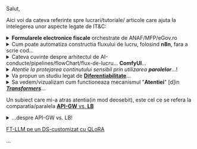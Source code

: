 Salut,

Aici voi da cateva referinte spre lucrari/tutoriale/ articole care ajuta la intelegerea unor aspecte legate de IT&C:

<details>
<summary><b>Formularele electronice fiscale</b> orchestrate de ANAF/MFP/eGov.ro</summary>

 <hr/>
<br/>

[eGuvernare](https://www.e-guvernare.ro/): [formulare fiscale](https://www.anaf.ro/anaf/internet/ANAF/asistenta_contribuabili/declararea_obligatiilor_fiscale/toate_formularele)

Formularele fiscale de tip [PDF-form](https://stackoverflow.com/questions/9139787/how-to-fill-pdf-form-in-php)([soft-A](https://www.sitepoint.com/filling-pdf-forms-pdftk-php/)) sunt [formulare inteligente](https://learn.microsoft.com/en-us/training/browse/?products=windows&subjects=artificial-intelligence), care poseda  validari precum si alte facilitati specifice editarii.

ex. Tutorial Youtube - Completare [Declaratie Unica](https://www.solo.ro/blog/despre-declaratia-unica)[(**DU**)](https://www.youtube.com/watch?v=taL9NjONa2A&ab_channel=VlogdeIT) [**D212**](https://static.anaf.ro/static/10/Anaf/Declaratii_R/declaratie_unica.html)si transmitere in [SPV](https://www.anaf.ro/anaf/internet/ANAF/servicii_online/inregistrare_utilizatori) al [ANAF](https://static.anaf.ro/static/10/Anaf/AsistentaContribuabili_r/Ghid_profesii_liberale_05022021.pdf)

ex. [D200](https://static.anaf.ro/static/10/Anaf/Declaratii_R/AplicatiiDec/Instructiuni_completare_D200.pdf)

Sunt [multe situatii](https://www.reddit.com/r/RoFiscalitate2/comments/1byx0iq/declaratie_unica_venituri_din_freelancing_2024_si/?rdt=46309&onetap_auto=true&one_tap=true) si cred ca ar trebui efectuat un studiu complex legal,financiar si contabil si ...

nu stiu cate persoane se pricep la toate astea....

Puteti gasi aici instructiuni privind depunerea [online](https://static.anaf.ro/static/10/Anaf/Declaratii_R/instructiuni/instructiuni2.6.htm) a declaratiilor

La momentul completarii declaratiilor, inerent(in mod inevitabil) pot aparea [erori](https://static.anaf.ro/static/10/Anaf/declunica/Erori_frecventev5.pdf).

[Corectarea declaratiilor](https://mfinante.gov.ro/documents/35673/254042/Ciofliceanu05.pdf) poate constitui un subiect incitant in relatia cu ANAF.

Trebuie sa vedem si partea plina a paharului si anume ca exista domenii(ex. [agricol](https://www.portalcodulfiscal.ro/completare-declaratie-venituri-din-activitati-agricole-61742.htm)) unde sunt cateva programe de finantare, dar pt asta trebuie sa aveti o activitate de raportare fidela/corecta catre ANAF.


Un [exemplu](https://docs.oasis-open.org/ubl/os-UBL-2.2/xml/UBL-Invoice-2.1-Example.xml) [trivial](https://github.com/Tradeshift/tradeshift-ubl-xsd/blob/master/src/test/resources/org/oasis-open/ubl/examples/UBL-Invoice-2.1-Example-Trivial.xml)(simplu) al unei facturi [UBL 2.1](https://facturis-online.ro/tag/xml-e-factura)

<hr/>
<br/>

</details>

<details>
 <summary>Cum poate automatiza constructia fluxului de lucru, folosind <b>n8n</b>, fara a scrie cod...</summary>
<hr/>
<br/>

Daca vreti sa automatizati([fara cod](https://docs.n8n.io/try-it-out/quickstart/)) fluxul (sa spunem...financiar) de lucru (ex. facturi,plati) atunci puteti opta pt [n8n sau zapier](https://www.hostinger.com/tutorials/what-is-n8n?utm_campaign=Generic-Tutorials-DSA|NT:Se|LO:Other-EU&utm_medium=ppc&gad_source=1&gbraid=0AAAAADMy-hbGbrh6IXeJJ2MZFS9V2fc5Z&gclid=Cj0KCQjw_JzABhC2ARIsAPe3ynom_zR-klNufn1sk5n3PNk8dByNkBcgW2wZFKF0KMzNxnsEnKZVJlkaAh9CEALw_wcB)

Managerul fluxului de lucru [**n8n**](https://luhhu.com/blog/is-n8n-a-rpa) ofera avantajul ca poate fi "selhosted"(autogazduit... si prin urmare/adica beneficiaza de un suport de gaduire gratuit!)...un astfel de exemplu este si acest [proiect-AI](https://github.com/n8n-io/self-hosted-ai-starter-kit).

As mai mentiona faptul ca [**n8n**](https://www.reddit.com/r/n8n/comments/1gchb5j/n8n_as_replacement_for_major_rpa_tools/) se ocupa de integrarea diverselor API-uri, in timp ce un [***RPA***](https://www.zaptest.com/ro/6-tipuri-de-rpa-robotic-process-automation-pe-care-trebuie-sa-le-cunoasteti)-ul se ocupa de crearea de "(ro)boti" care sa inlocuiasca [activitatile/actiunilor-procesuale repetitive ale oamenilor/umane](https://www.sostenia.ro/en/blog/sostenia-blog-1/what-does-rpa-mean-4)(extrage date, completarea automată a formularelor/introducerea de date, logarea în aplicații, mutarea fișierelor și dosarelor și poate efectua multe alte acțiuni...)

<hr/>
<br/>

</details>

<details>
 <summary>Cateva cuvinte despre arhitectul de AI-conducte/pipelines/flowChart/flux-de-lucru... <b>ComfyUI</b>...</summary>

<hr/>
<br/>

Pentru a folosi generatorul-AI [**text-to-2D-Image**](https://comfyui-wiki.com/en/install/install-comfyui/comfyui-desktop-installation-guide), intitulat [**ComfyUI-desktop**](https://www.youtube.com/watch?v=t5F9ehZ7MhQ&ab_channel=FahdMirza), este recomandat sa folosim [NSIS](https://www.electron.build/nsis.html)-[installer(x64)](https://stable-diffusion-art.com/how-to-install-comfyui/)-ul [acesta](https://www.comfy.org/download) pentru ***Windows***(ori ***macOS***; desi se poate instala si sub ***Linux***!); Daca instalati acest produs-desktop([***ComfyUI***](https://github.com/comfyanonymous/ComfyUI)) sub ***Windows*** trabuie sa stiti ca acesta va avea ca "HOME_DIRECTORY" folderul intitulat "[***C:\Users\\{your_user_logged_name}\AppData\Local\Programs\\@comfyorgcomfyui-electron\\***](https://github.com/Comfy-Org/desktop?tab=readme-ov-file)".

Trebuie spus ca ar mai exista si varianta de instalare [***ComfyUI***](https://www.stablediffusiontutorials.com/2024/01/install-comfy-ui-locally.html) intr-un mediu-protejat... folosind [**conda**](https://comfyui.org/en/windows-native-comfyui-install) sau [**venv**](https://www.mimicpc.com/learn/comfyui-beginners-guide).

[***ComfyUI***](https://docs.comfy.org/get_started/first_generation) vă permite să proiectați și să executați conducte(pipeline/workflow) de difuzie-stabila avansate folosind o interfață(grafica-utilizator: UI) bazată pe graf[ic]/noduri/diagramă(desenata...fara a fi nevoiti sa scrieti cod!!!), fiind disponibil pe Windows, Linux și macOS; La prima instalare va va solicita sa instalati versiunea adecvata de [***CheckPoint***](https://blenderneko.github.io/ComfyUI-docs/Core%20Nodes/Loaders/LoadCheckpoint/)([***CkPt***](https://www.youtube.com/watch?v=JPiNFtoBi_Q&ab_channel=ATELIERDESIGNA)).  [***CkPt***](https://www.youtube.com/watch?v=z5Y9L31ug4E&ab_channel=SanningArkitekter)-ul va reduce/elimina zgomotul-latent; Odata cu instalarea nodului [***CkPt***](https://pypi.org/project/comfy-cli/), se vor instala alte 2 modele: 
 - ***CLIP*** - Model utilizat pentru codificarea solicitărilor(prompt-ului) de text.
 - ***VAE***  - Model utilizat pentru codificarea și decodarea imaginilor către și din spațiul-latent.

Asadar, nodul-incarcator(***Checkpoint***) poate fi folosit pentru a *încărca* un *model-de-difuzie*; *Modelele-de-difuzie* sunt folosite pentru a elimina zgomotul-latent. 
<br/>Totodata, acest nod([***Checkpoint***](https://www.youtube.com/watch?v=ndMfwL13HR0&ab_channel=TheAITyrant)) va oferi, de asemenea, modelele ***VAE*** și ***CLIP***, adecvate(corespunzatoare/corelate cu acest[ui] nod-incarcator!).

[***ComfyUI(desktop)***](https://www.gpu-mart.com/blog/how-to-install-comfyui) este de fapt un server. Pentru a ne putea conecta la acest server-***ComfyUI*** sin programele noastre Python, va trtebui mai intai sa instalati un client-***ComfyUI***), folosind urmatoare comanda-shell(cmd.exe ...pt a lansa consola/terminalul si apoi pt introducerea ulterioara a urmatoarei comenzii-DOS):

    pip install comfy-cli

Ar fi util ca in prealabil sa va actualizati versiunea de **pip** , utlizand urmatoarea comanda:

    python.exe -m pip install --upgrade pip

*Remarca*: Este recomandat sa aveti instalata in prealabil, versiunea **3.12** de **Python**!

Apoi urmeaza comanda-shell de instalare:

    comfy install

La final(dupa instalare) vi se va oferi calea folder-ului in care s-au instalat fisierele aferente:
<br/>***C:\Users\\{your_user_logged_name}\Documents\comfy\ComfyUI\\***

Din  [scripturile-python](https://github.com/comfyanonymous/ComfyUI/tree/master/script_examples) date ca exemplu si care fac parte din acest produs/[server](https://www.youtube.com/watch?v=oVS1B1gflL8&ab_channel=PromptingPixels)-[***ComfyUI***](https://medium.com/@next.trail.tech/how-to-use-comfyui-api-with-python-a-complete-guide-f786da157d37), o sa vedeti ca serverul-[***ComfyUI***](https://comfyui.org/en/comfyui-windows-conda-venv) asculta(la adresa-URL: http://127.0.0.1:8188) pe portul ***8188***.

Pentru a accesa contextul grafic-utilizator eu am folosit insa adresa-URL **http://127.0.0.1:8000**, descoperita gratie acestui [articol](https://comfyui-wiki.com/en/faq/how-to-access-comfyui-on-lan); Aceasta adresa-URL poate fi regasita si daca cautati la **settings(rotita dintata)** si apoi click la sectiunea **About**(cautati/afisata in zona *Arguments*).

Daca insa doriti sa instalati versiunea portabila a [***ComfyUI***](https://www.unite.ai/ro/how-to-train-and-use-hunyuan-video-lora-models/) atunci [itinerarul](https://comfyui-wiki.com/en/install/install-comfyui/install-comfyui-on-windows) va fi cu totul altul;
<br/>Asadar pt a instala ***ComfyUI(portable)***(de sub ***Windows***) puteti arunca o privire asura acestui [articol](https://docs.comfy.org/installation/comfyui_portable_windows).

Daca doriti sa instalati managerul-[***ComfyUI***](https://play.kth.se/media/Tutorial+%E2%80%93+How+to+install+ComfyUI+and+ComfyUI+Manager/0_vpfgqb60/462220) atunci probabil ca acest [tutorial](https://stable-diffusion-art.com/comfyui-manager-install/) v-ar putea fi util!

Dupa cum vedeti subiectul [**ComfyUI**](https://www.reddit.com/r/StableDiffusion/comments/1k8kj66/hunyuan_3d_v25_is_awesome/?%24deep_link=true&correlation_id=efc00311-dff0-48f6-82b9-c7e2cde0a222&post_fullname=t3_1k8kj66&post_index=0&ref=email_digest&ref_campaign=email_digest&ref_source=email&utm_content=post_title&%243p=e_as&_branch_match_id=1408733888975067062&utm_medium=Email%20Amazon%20SES&_branch_referrer=H4sIAAAAAAAAA22P0U7DMAxFv6Z769YlWxmTJoSY%2BAE%2BIMoSpzVLk8hJKLzw7bgMeEKKpatz42t7LCXl42ZDYC2WtU5p7TFcNzI9NGIn0wmUziuWkXDAoL2q5E%2Fj0tXIx0Y885vnef3Tb%2BLEgLheir54OKNzNWMMTNibIJTMcns9XF%2F7ntVYw0fVQUmr3sReYVZ6hhwnWKIlp%2B%2FFzgIktWzVyHOhylZvIhF4XThZoWUOznSd3G5b61zX7g6ubw%2Fict%2BaOxDGQqeFENyXYi7KVe%2BD5hEcJ9XfLjcTg4V3djoGBG6JnjR6ZXGAXG5QGT0ljUP4382xkoFfj2EtkzIxFL6e6feYgsXD6pO%2FAxGGQV0ozhno9DQSX%2F8FmIoI6pcBAAA%3D) este unul generos iar eu am insistat un pic pe partea de [*instalare*](https://weirdwonderfulai.art/comfyui/getting-started-with-comfyui-in-2025/). Daca doriti insa sa nu va bateti capul cu acesta operatiune poate va veti indrepta atentia catre [**pinokio**](https://pinokio.computer/).
<br/>**Pinokio** odata [instalat](https://program.pinokio.computer/#/?id=install) va va propune o sumedenie de aplicatii (printre care si... **ComfyUI**) ce pot fi instalate/istalabile cu usurinta printr-un/care sunt aflate la doar ... un [simplu] click [distanta].


<hr/>
<br/>

</details>

<details>
 <summary><i>Atentie la protejarea continutului sensibil prin utilizarea <b>parolelor</b>...</i>!</summary>
 
<hr/>
<br/>

Intr-un mediu online tot mai "influentat" de AI, parolele lungi si complicate nu mai sunt sigure...[PswrdMngr](https://passwords.google.com/options?hl=ro)  & [MFA](https://www.stiripesurse.ro/s-a-schimbat-curentul-in-mediul-online-noile-parole-care-sunt-mult-mai-greu-de-spart-de-catre-hackeri_3662200.html) poate fi solutia salvatoare!

Într-o eră în care parolele pot fi sparte aproape la fel de repede cum sunt create, securitatea digitală reală nu mai înseamnă doar parole lungi, ci și soluții inteligente de protecție, cum ar fi managerii de parole(PswrdMngr) și autentificarea multifactorială(MFA).

Așa cum spun specialiștii citați de DNSC(Directoratul Național de Securitate Cibernetică) și publicația internațională IFL Science,
<br/>"în viitor, parola ta nu va mai fi prima linie de apărare, ci doar o piesă într-un sistem de protecție mult mai complex."

<hr/>
<br/>
</details>

<details>
 <summary>Va propun un studiu legat de <a href="https://ro.wikipedia.org/wiki/Calcul_diferen%C8%9Bial"><b>Diferentiabilitate</b></a>...</summary>

<hr/>
<br/>

O recomandare de lecturare interesanta o constituie si acest [articol](https://levelup.gitconnected.com/create-your-own-differentiable-n-body-simulation-with-python-jax-5868c71be866)

Autorul articolulului ne propune sa ne cream propria noastra [simulare N-body diferențiabilă](https://github.com/pmocz/nbody-jax) (utilizand [Python](https://medium.com/gitconnected/create-your-own-automatically-differentiable-simulation-with-python-jax-46951e120fbb)/[JAX](https://docs.jax.dev/en/latest/quickstart.html)).

Diferențierea automată (**autodiff**) este o tehnică puternică folosită în **AI** pentru a automatiza și a calcula eficient [***gradienții***](https://en.wikipedia.org/wiki/Gradient)(ori daca vreti, modificarile / variabilitatea / fluctuatiile / schimbarea / transformarea sau tranformabilitatea / masurarea sau masura / dinamica / analiza / interogarea / esantionarea / discretizarea/ evolutia / modelarea / simularea / pulsatia *continua/discreta*, in timp-real/temporala, a unei/unor valori oarecare, aferenta unui parametru/semnal/serii-temporal/e), pentru probleme/in scopuri de optimizar[e/i].

***Nota:***
<br/> Pana la urma, un semnal este urmarit/monitorizat/esantionat in timp la intervale de timp egale si oricat posibil de mici si i se masoara valorile asociate unui parametru/indicator(din multimea completa a acestor parametrii care descriu procesul studiat):
<br/> v0,v1,v2... aferent momentelor de timp t0,t1,t2...
<br/>Ceea ce se obtine de fapt este un **sir** de valori!
<br/>Nu cred ca ar fi cu totul eronat daca imediat ce rostiti cuvantul [**gradient**](https://ro.wikipedia.org/wiki/Gradient), v-ati duce cu gandul la  termenul de **sir**(privit ca notiune matematica/abstracta!)
<br/>Trebuie insa sa va raportati si la o marime de referinta strict monotona(strict  crescatoare ori strict descrescatoare) la care se raporteaza(in acest caz **timpul**!) care sa ne ajute sa obtinem o relatie de ordonare a avestor valori(in acest caz o ordonare in timp!-real) a valorilor-amplitudinale/variationale/graduale semnalului nostru/studiat... 
<br/>Asadar sirul de valori ordonat de catre timp ar defini gradientul!
<br/>Daca mai luam in calcul sa spunem o a 2 marime de referinta, hai sa spunem de spatiu(1D,2D,3D...) si am masura variabilitatea nu numai in functie de timp ci si de spatiu atunci am putea vorbi de [**camp de gradient**](https://www.reddit.com/r/AskPhysics/comments/4vnprq/why_does_every_gradient_field_have_to_be_a/?tl=ro)(iar un exemplu care imi vine imediat in minte este cel al campului-conjugat/complex/compus electro-magnetic, care este caracterizat de parametrii/marimile ce masoara intentitatile celor 2 componente E-electric si B-magnetic care vor pulsa/isi vor modifica valorile atat in timp cat si in spatiu)
<br/>In cazul [**campului de gratient**](https://math.fandom.com/ro/wiki/C%C3%A2mp_de_temperatur%C4%83) vom iscodi/interoga/urmari/monitoriza variabialitatea semnalului(E si /sau B) in functie/dependent[a] de 2 marimi de referinta(in acest caz, in functie de spatiu=localizare si timp=dimensiunea temporala), folosind deci o plasa/grid bidimensional(Spatiu X Timp) de noduri de esantionare/observare/referinta.
<br/>Ambele marimi folosite ca referinta pt observabilitatea unui fenomen/semnal/proces, atat Spatiul cat si Timpul fiind considerate marimi ordonatoare si cu/de aspect uniform-continuu(pot forma/alege o plasa de noduri, ds X dt,  egal distantate la nivelul fiecarei axe, si oricat de mici, atat in adancimea/axa spatiului, cat si pe axa timpului).
<br/>Aceasta plasa de esantionare ne va ajuta sa surprindem/analizam semnalul(campul de gradient = camp-gradient = [gradient-camp](https://ro.wikipedia.org/wiki/C%C3%A2mp_vectorial)) al unei marimi-de-proces, in acest caz, fie ea marimea/instensitatea campului electric E(s,t), fie intensitatea componentei magnetice B(s,t), permitandu-ne astfel sa prelevam un sir de valori sau in acest caz 2 sirururi de valori/pulsatii/ondulatii(E0,E1,E2,... respectiv B1,B2,B3...) pt fiecare nod al plasei de esantionare bidimensionale ds X dt.
<br/>Trebuie spus ca avand o plasa bi-dimensionala bazata pe 2 marimi de referinta ordonate/ordonabile(in acest caz, Spatiul si Timpul) atunci in mod evident vom avea si o anumita ordine de parcurgere a nodurilor plasei si deci pe cale de consecinta si o anumita ordine de esantionare/investigare.
<br/>Va rog sa va amintiti cum reprezentam in spatiul tridimensinal (T X S X E respectiv T X S X B, sau mai general/abbstract, a.k.a X,Y,Z) cele 2 marimi E(t,s)  si respectiv B(t,s) ce caracterizeaza campul electro-magnetic.
<br/>La finalul acestei note, trebuie sa mai atrag insa, atentia asupra marimii de esantionare Spatiu, care poate avea acceptiuni/cazuri diferite de expandare: 1D(s=x), 2D(s=x,y) sau 3D(s=x,y,z);
<br/>Va rog sa sesizati diferenta dintre factorul de variabilitate Timp(t), care este unidimensional si cvasi-factorul de variabilitate Spatiu(s) care poate imbraca/aduce/veni cu 3 forme de variabilitate uni-,bi-,tri-...dimensionala, care pe cale de consecinta, va schimba in mod adecvat, dimensiunea plasei de/cu noduri de referinta/esantionare.
<br/>Va rog sa mai constatati ca un semnal cu un comportament de schimbre a valorii de tip oscilatoriu/ciclic/repetabilitate va avea/lua/atinge, in mod inevitabil/determinist, (doar) un set de valori limitat/predictibil/determinat. 
<br/>In aceste conditii, in anumite noduri ale retelei de esantionare(ds X dt), s-ar putea sa regasim aceste valori, la un nivel valoric, de evolutie, de amplitudine/potential/pondere/grad egal[a](adica, in anumite puncte-nodale ale suprafetei/grilei/retelei de esantionale, semnalul sa inregistreze, in timpul exapnsiunii sale, aceiasi valoare-amplitudinala/de inaltime/de nivel a semnalului); Toate aceste puncte de acelasi(uneori, in mod grosier se pot permite anumite limite de abatare, caz in care vom spune ca sunt aproximativ-egale sau aproximativ-aceleasi) nivel de amplitudine formeaza un asa-numit *front-de-unda* sau o **linie de camp/ curba de nivel**(trasabilitate/monitorizare cu aspect de [curba-inchisa](https://traseeromania.ro/wiki/cum-recunosti-relieful-dupa-curbele-de-nivel-de-pe-harta/))
<br/>As vrea sa mai spun si faptul ca, marimea urmarita/monitorizata, in functie de anumite marimi de referinta(S X T) poate fi oricare alta in loc de E si B: [H](https://traseeromania.ro/wiki/cum-recunosti-relieful-dupa-curbele-de-nivel-de-pe-harta/)-inaltimea reliefului exprimata sa spunem in metri, [T°](https://ro.wikipedia.org/wiki/Gradient_de_temperatur%C4%83)-temperatura aerului exprimata in °C sau °K, [G](https://www.pajisti-grassland.ro/wp-content/uploads/2022/04/Gradientica-editia-II-.pdf)-granularitatea solului...; In aceiasi masura, marimile care alcatuiesc plasa de noduri de referinta, pot constitui/reprezentate de orice/oricare fel de criterii de referinta de care depinde marimea/marimile analizat[a/e].
<br/>Chiar daca imaginea dimensionala se opreste in mod intuitiv la 3D, trebuie sa spun ca depententa este de ordinul m*f(cu m si f sunt numere naturale nenule=N*) unde m reprezinta cardinalitatea marimilor monitorizate/cercetata/observata iar n reprezinta cardinalitatea factorilor de care depinde marimea observabila.
<br/>Asadar in acest context,  reprezentarile [**vectoriale**](https://math.fandom.com/ro/wiki/C%C3%A2mp_vectorial) si cele [**matriciale**](https://ro.wikipedia.org/wiki/Matrice_hessian%C4%83), pot deveni deveni "insuficiente", motiv pt care apare in acest joc(de reprezentare) un alt termen(destul de vehiculat in epoca AI!)...[***tensorul***](https://ro.wikipedia.org/wiki/C%C3%A2mp_tensorial)!

Tehnica **autodiff** ne permite sa rezolvăm, spre exemplu ... o *ecuație de [advecție-difuzie](/https://sd.utcb.ro/wp-content/uploads/2021/02/Rezumat-teza-de-doctorat-RO_Andreea-Savu.pdf)* (care descrie evoluția/[difuzia](https://ro.wikipedia.org/wiki/Legile_lui_Fick)/expansiunea în timp a [poluării](https://miro.medium.com/v2/resize:fit:600/format:webp/1*s6Mf3tlEP-sjIhfM9-QqQw.gif)) utilizand in acest caz metoda [***diferențelor-finite***](https://www.scribd.com/document/371258895/Metoda-Diferentelor-Finite); Termenul  **advecție** poate fi asumat ca fiind curgere!.

<br/>Obiectivul final al acestui [demers](https://www.lmn.pub.ro/~daniel/ElectromagneticModelingDoctoral/Tutorials/carte_FEM-ME-DI-final2012.pdf) ar (putea) fi, de fapt, acela de a a gasi raspunsul la urmatoarea întrebare:

 - Care sunt valorile parametrilor de intrare care conduc la un scenariu „cel mai rău caz”(vazut ca un punct-(de)-extrem adica de maxim sau minim local/global, ori ca un punct-(de)-inflexiune!...sau daca vreti un punct-temporal-de interes/important/optim in [evolutia](https://dspace.upt.ro/jspui/bitstream/123456789/754/3/BUPT_TD_Alice%20Ghitescu.pdf) sa ca si semnal/deci dependent de timp) într-un eveniment-de-poluare?


Articolul recomandat ne propune, exercițiul de codificare [recreaționala](https://www.google.com/search?q=topologie+diferentiala&rlz=1C1CHBF_enRO1132RO1132&oq=topologie+diferentiala&gs_lcrp=EgZjaHJvbWUyBggAEEUYOTIHCAEQIRigATIHCAIQIRiPAjIHCAMQIRiPAjIHCAQQIRiPAtIBCjEwOTgxajBqMTWoAgiwAgHxBcICk3BcohD58QXCApNwXKIQ-Q&sourceid=chrome&ie=UTF-8), in scopul de a  revizui [***problema gravitațională a N-corpuri***(unde N poate fi spre exemplu 3)](https://ro.wikipedia.org/wiki/Problema_celor_trei_corpuri) și de a învăța cum să scriem o implementare [**diferențiabilă**](https://www.yumpu.com/ro/document/read/51879075/calcul-diferential-si-integral-notite-de-curs)(evolutia/miscarea in timp...amintiti-va va rog, de pilda ca: viteza este/ne arata/masoara diferentiala-temporala a spatiului adica ds/dt=v(t) sau mai simplu spus viteza de schimbare  imi arata/masoara cum se modifica/schimba/modifica in timp, spatiul studiat/masurat) pentru a rezolva o problemă-de-inginerie-inversă . 
<br/>Aventura acestui demers presupune sa cream o *simulare* a unui [**sistem-dinamic-de-particule**](https://ro.wikipedia.org/wiki/Sistem_dinamic) care *interacționează-gravitațional* ***unele-cu-altele***.
<br/>Un astfel de sistem poate descrie orbitele planetelor din Sistemul-Solar sau stelelor din Galaxia noastră. 
<br/>Vom rezolva apoi o problemă-inversă, care consta in  găsirea unui *set inițial de viteze* care evoluează sistemul într-o [*configurație-țintă*](https://miro.medium.com/v2/resize:fit:600/format:webp/1*KQdMKNGYIQHF2MDTApDe1g.gif)(ex configuratia dorita ar putea fi cea a unei/de forma unei inimi sau a unui contur curbiliniu gen curba-cardioida.

Cred ca si acest [articol](https://mofu-dev.com/en/blog/stable-fluids/) merita studiat avand in vedere faptul ca reprezinta o [implementare](https://fluid-threejs.netlify.app/)-[NodeJS](https://github.com/mnmxmx/fluid-three) interesanta a "Fluidelor stabile"  utilizand ThreeJS/WebGL; Este un prilej de a intelege **ecuația-diferentiala-partiala  Navier-Stokes**!

<hr/>
<br/>

</details>

<details>
 <summary>Sa vedem/vizualizam cum functioneaza mecanismul "<b>Atentiei</b>" [d]in <a href="https://github.com/tensorflow/tensor2tensor/tree/master"><i><b>Transformers</b></i></a>...</summary>

 <hr/>

 [IA explicabilă: Vizualizarea **atenției** în Transformers](https://www.comet.com/site/blog/explainable-ai-for-transformers/)

 Inainte de toate, hai sa amintim/fixam/clarificam(macar partial!), 2 notiuni/termeni/**concepte-AI**, pe care le intalnim in titlul acestui articol :
 <br/>
  
  - Un ***transformator***([Transformer](https://simple.wikipedia.org/wiki/Transformer_(machine_learning_model))) este un model de calculator utilizat pentru deep-learning(DL), un tip de învățare-automată(ML) în care computerele se învață singure(computer-ul autodidact).

  - [**Atenția**](https://en.wikipedia.org/wiki/Attention_(machine_learning)) este o metodă de învățare-automată(ML) care determină importanța-relativă a fiecărei componente dintr-o secvență în raport cu celelalte componente din acea secvență(*o componenta "se refera/raporteaza (relativ) la" celelalte componente intr-un grad/nivel de importanta mai mare sau mai mic*!).
    <br/>În procesarea-limbajului-natural(NLP) , importanța este reprezentată de ponderi „*soft*” atribuite fiecărui cuvânt dintr-o propoziție.
    <br/>Mai general, [**atenția**](https://appinventiv.com/blog/transformer-vs-rnn/) codifică/incorporeaza <b>vectori</b> numiți încorporări de [token](https://en.wikipedia.org/wiki/Generative_artificial_intelligence)-uri pe o secvență cu lățime fixă , care poate varia de la zeci la milioane de token-uri în dimensiune.
     <br/>Spre deosebire de ponderile „*hard*”, care sunt calculate în timpul *trecerii-de antrenament-invers*, ponderile „*soft*” există doar în *trecerea-înainte* și, prin urmare, se *schimbă/modifica*... cu fiecare pas al inputului/intrarii.
    <br/>Proiectele anterioare au implementat mecanismul-de-**atenție** într-un sistem-de-traducere(conversie)-a-limbajului de tip rețea(Network)-Neuronală-Recurentă-serială(***RNN***), dar un design mai recent, și anume ***transformatorul***([***Transformer**](https://blog.gopenai.com/comparing-rnn-lstm-gru-and-transformer-12dd8c134255)) , (care) a [eliminat](https://medium.com/@roelljr/the-ultimate-guide-rnns-vs-transformers-vs-diffusion-models-5e841a8184f3) ***RNN***-ul secvențial/serial(care este lent) și s-a bazat mai mult pe schema-de-**atenție**-paralelă(care este mai rapidă).

 [...](https://www.google.com/search?q=.gif+AI+attention+learning++flowchart&sca_esv=b69c0981c8b5228b&rlz=1C1CHBF_enRO1132RO1132&udm=2&biw=1920&bih=911&sxsrf=AHTn8zrpuvD9Dig2iejSxmRfrk0U6ze1iw%3A1745910185404&ei=qXkQaIW0GJKIxc8Pl5Dj2AI&ved=0ahUKEwjFrKSj1vyMAxUSRPEDHRfIGCsQ4dUDCBI&uact=5&oq=.gif+AI+attention+learning++flowchart&gs_lp=EgNpbWciJS5naWYgQUkgYXR0ZW50aW9uIGxlYXJuaW5nICBmbG93Y2hhcnRIlIUBUKUJWJ19cAF4AJABAJgBfKAByA6qAQQwLjE2uAEDyAEA-AEBmAIAoAIAmAMAiAYBkgcAoAfQBbIHALgHAA&sclient=img)
    
 In acest [articol](https://www.comet.com/site/blog/explainable-ai-for-transformers/), explorăm unul(**BertViz**) dintre cele mai populare instrumente-pentru/de-vizualizare[a] caracteristicii-distinctive-principale(**atenția**) a arhitecturilor [***Transformatoarelor***](https://simple.wikipedia.org/wiki/Transformer_(machine_learning_model))(sau de tip "***Transformers***"!): mecanismul-**Atenției**.

 [***BertViz***](https://pypi.org/project/bertviz/1.0.0/) este un instrument(deci este un auxiliar/utilitar/paleativ/de-prim-ajutor) open-source care vizualizează mecanismul-de-[**atenție**](https://en.wikipedia.org/wiki/Attention_%28machine_learning%29) al modelelor-de-transformare(***Transformers***) la mai multe **scări**, inclusiv la : 
 
  - nivel de [***model***](https://h2o.ai/wiki/ai-models/),
  - la nivel de [***cap/head***](https://blog.gopenai.com/building-affordable-high-performance-ai-models-with-multi-head-latent-attention-mla-71a9b2a4ef47) și
  - la nivel de [***neuron***](https://ro.wikipedia.org/wiki/Neuron). 

<details>
 <summary>Hai sa mai <a href="https://commons.wikimedia.org/wiki/File:Attention-animated.gif">"fabulam"</a> putin pe seama <a href="https://prezi.com/qwxf-kykirht/mecanismele-atentiei/">"atentiei"</a> ...! </summary>

 <hr/>
 
[*Nota*](https://www.google.com/search?q=semiotica+frazelor+propozitiilor+semantica&sca_esv=1ae1f5a229be0f0a&rlz=1C1CHBF_enRO1132RO1132&sxsrf=AHTn8zr762HZ7mTIlhdbmjfamN6mYjPsNQ%3A1745922010447&ei=2qcQaK6IG8iExc8P3_nDyQE&ved=0ahUKEwiu3fOpgv2MAxVIQvEDHd_8MBkQ4dUDCBE&uact=5&oq=semiotica+frazelor+propozitiilor+semantica&gs_lp=Egxnd3Mtd2l6LXNlcnAiKnNlbWlvdGljYSBmcmF6ZWxvciBwcm9wb3ppdGlpbG9yIHNlbWFudGljYTIFEAAY7wUyBRAAGO8FMgUQABjvBTIFEAAY7wVI7BdQpgVYnBZwAXgBkAEAmAHEAaAB1guqAQQwLjEwuAEDyAEA-AEBmAILoAL0C8ICChAAGLADGNYEGEfCAgUQIRigAcICBxAhGKABGArCAgQQIRgVmAMAiAYBkAYIkgcFMS45LjGgB84osgcFMC45LjG4B-4L&sclient=gws-wiz-serp):
<br/>***Transformerii*** nu au doar un singur ***cap/head***, ci mai multe *capete - de - atenție* din partea mai multor capete , ca să fim preciși. 
<br/>Fiecare cap se concentrează pe diferite aspecte ale *relațiilor(semantice)* dintre elemente/componente, oferind o înțelegere(a sensului sau a semanticii) mai cuprinzătoare/completa a secvenței(de text). 
<br/>Este ca și cum ai avea o echipă de experți/capete, fiecare cu propria [***perspectivă(punct de vedere semantic)***](https://commons.wikimedia.org/wiki/File:Attention-animated.gif), care lucrează împreună pentru a analiza datele.
<br/>Se retin/memoreaza/se-fac-latente temporar acele portiuni-de-text din istoria ingerarii textului care reprezinta interes d.p.d.v. al intelegerii(latenta=intarziere=memorare pe termen limitat/temporar=retinerea atentiei/focusului ca si cand ai pune lupa/ai mari sau ai pune in evidenta anumite lucruri importante pt o scurta perioada necesare pt a intelege o locutiune-textuala curenta/viitoare, in contextul acumulat/memorat [d]in trecut, context sau portiuni ale acestuia care este eliminat/debarasat/decumulat cand acesta devine nerelevat/nesemnificativ); 
<br/>Astfel contextul se formeaza/metamorforzeaza/schimba/preschimba [d/pr]in acumulari si decumulari succesive de componente/elemente importante-conjuctural pt a servi intelegerii-textuale curente si viitoare(cumva lucreaza ca un baraj/lac de acumulare(pt o [hidrocentrala](https://ro.wikipedia.org/wiki/Hidrocentral%C4%83)/pescarie/lac de agrement... sa spunem) din calea unui fluviu care trebuie sa mentina un anumit nivel de convenienta intre anumite limite,minim,nivel/cota-de-**atentie**,maxim=nivelul de la care trebuie deschisa ecluza de evacuare-fortata, pt a putea produce energie-electrica)!; 
<br/>Cota de atentie este de fapt o cota de atentie inferioara caz in care trebuie sa te pregatesti sa inchizi ecluza si in cazul atingerii unui minim sa inchizi ecluza ca sa inceapa acumularea si un alt nivel/cota de atentie superioara cand trebuie sa te pregatesti sa decumulezi/deschizi ecluza in cazul/la momentul atingerii unui maxim de acumulare); Este vorba de acumulare/stocare/memorare si decumulare/consum/uitare in scopul/din dorinta de a regla/mentine procesul de mentinere a cotei de acumulare intr-un anumit interval [min,max], unde sunt prevazute, in plus, inca alte 2 nivele/niveluri de atentie/interes/interesante, foarte apropiate de punctele-extreme(min si max), care au rolul/scopul de preventie/pregatire/siguranta! Alte niveluri aflate intre aceste 2 cote de interes/interesante nu prezinta nici-un interes si deci pot fi ignorate!
<br/>Acest [reglaj dimensional/de dimensiune](https://commons.wikimedia.org/wiki/File:Attention-animated.gif) se refera la dimensiunea/marimea contextului-relevant stocat pt a fi utilizat la momentul analizarii/intelegerii noului continut/text-candidat.

<br/>Asadar pt o mai buna "intelegere" a subiectului ["cap-de-atentie"](https://github.com/tensorflow/tensor2tensor/tree/master) ar fi recomandabil sa va indreptati ["atentia/focusul"](https://pluria.co/ro/blog/atentia-ca-instrument-de-conectare) catre termeni ca [sintaxa](https://dacoromania.inst-puscariu.ro/articole/2018_1/29_XXIII_(2018_nr.1)[Pages%20017%20-%20026].pdf), [**semantica**](https://ro.wikipedia.org/wiki/Semantic%C4%83), [insiruire/siruri/seturi/serii/familii/multimi... de semne/simboluri-grafice/litere si alte semne...precum si raporturile se subordonare/nivel/grad/ierarhizare ori sinonimie/relationare semantica](https://monoskop.org/images/d/db/Sebeok_Thomas_Semnele_o_introducere_in_semiotica_2002.pdf), [**semiotica**](https://ro.wikipedia.org/wiki/Semiotic%C4%83), [pragmatica](https://ro.wikipedia.org/wiki/Pragmatic%C4%83), [gramatica](http://www.institutuldefilosofie.ro/request.php?269), [...](http://www.institutuldefilosofie.ro/request.php?503)


 <hr/>

</details>


[***BertViz***](https://medium.com/data-science/deconstructing-bert-part-2-visualizing-the-inner-workings-of-attention-60a16d86b5c1) este un instrument de explicabilitate/examinare/consultare/introspectie-vizuala într-un domeniu (**NLP**) care este altfel notoriu de opac(greu de vizualizat cu ochiul liber). 
 <br/>Și, în ciuda numelui său, [***BertViz***](https://www.datafranca.org/wiki/BertViz) <ins>nu funcționează doar pe</ins> modelul [**BERT**](https://en.wikipedia.org/wiki/BERT_(language_model))(Bidirectional Encoder Representations from Transformers). 
 <br/>API-ul ***BertViz*** acceptă multe modele-de-limbaj(LM-uri)-***transformator***, inclusiv[ **GPT2** ori **T5**](https://aiplanet.com/learn/llm-bootcamp/module-6/2350/pre-trained-transformer-models-t5-and-gpt2)(învățărea-prin-transfer/transfer-learning/[**TL**](https://blog.dailydoseofds.com/p/transfer-learning-fine-tuning-multitask) cu un **transformator** text-text unificat”), [**BART**](https://huggingface.co/docs/transformers/v4.34.1/model_doc/bart) și majoritatea modelelor **HuggingFace**([**HF**](https://huggingface.co/docs/transformers/attention)).
 <br/>*Nota*: **BART** folosește o arhitectură standard **seq2seq**/traducere(traslatare/conversie)-automată cu un codificator-bidirecțional(cum ar fi [BERT](https://huggingface.co/docs/transformers/model_doc/bert)) și un decodificator stânga-dreapta (cum ar fi [GPT](https://medium.com/@reyhaneh.esmailbeigi/bert-gpt-and-bart-a-short-comparison-5d6a57175fca))

 
 <br>Continuați să [citiți](https://www.comet.com/site/blog/explainable-ai-for-transformers/) pentru a afla mai multe despre [**BertViz**](https://github.com/jessevig/bertviz) și despre cum puteți încorpora acest instrument-de-vizualizare-a-**atenției** în fluxul de lucru [NLP](https://en.wikipedia.org/wiki/Neuro-linguistic_programming) și [MLOps](https://en.wikipedia.org/wiki/MLOps) cu [Comet](https://en.wikipedia.org/wiki/Comet_(programming)).  

<a href="https://github.com/jessevig/bertviz"><img src="https://raw.githubusercontent.com/jessevig/bertviz/master/images/head-view.gif"></a>

*Nota*: 
<br/>***grosimea liniei*** inseamna/codifica/reprezinta ***nivelul de importanta-relativa*** a componentei-analizate(sursa), in raport cu/la fiecare componenta-tinta(destinatie) a secventei-sintactice(ordinea cuvintelor/token-ilor din/in propozitie sau o portiune/chunk/bucata a acesteia) de cuvinte/tokeni de intrare!;
<br/>Practic avem un graf orientat(de la sursa catre destinatie) cu nodurile reprezentate de tokeni/cuvinte ale propozitiei analizate si cu muchii/linii/drumuri/asocieri avand ***grosimi diferite*** in functie de nivelul importantei(de interes);
<br/>***Grosimea***/greutatea/importanta/accentuarea poate [fi] "cititita/vazuta/reliefata/scoate-in-evidenta" intr-o cheie/traducere/translatare/conversie de ***etichetare-semantica*** a liniilor/muchiilor cu semantica: componenta/cuvantul/tokenul-Sursa se-refera-la/se-raporteaza-la/are-un- interes/este-interesata-de(in sens [semantic/de-inteles/de-intelegere-a](https://lamarr-institute.org/blog/bert-model/) component[a/ei]/cuvantul/tokenul-Destinatie intr-un mod/grad=grosime mai mare/mic[a]!

<br/><i>Bonus</i>: De asemenea la finalul acestui [articol](https://www.comet.com/site/blog/explainable-ai-for-transformers/) aveti cateva link-uri de resurse interesante!

 La final, tot legat de subiectul **Transfomers**, va propun spre lectura si aceste cateva subiecte:

 - [**Transformers**JS](https://github.com/stefanache/MFP-ANAF-RO/tree/main/python/TransformersJS)
 - [**DIFF-Transformers**](https://github.com/stefanache/MFP-ANAF-RO/tree/main/python/Trasformers_differential)
 - ...

 <hr/>

</details>


 Un subiect care mi-a atras atentia(in mod deosebit), este cel ce se refera la comparatia/paralela [**API-GW** vs. **LB**](https://www.linkedin.com/posts/akash-shivankar_a-picture-is-worth-1000-words-activity-7225542366898577408-fYyM/)

<details>
 <summary>...despre API-GW vs. LB!</summary>

<br/>API Gateway([**API-GW**](https://wikitech.wikimedia.org/wiki/API_Gateway)) [***vs.***](https://stackoverflow.com/questions/66541514/layer-7-load-balancer-vs-api-gateway-vs-load-balancer-routing-service) Load Balancer([**LB**](https://wikitech.wikimedia.org/wiki/Load_balancing_architecture)) — Care este [***diferența***](https://www.solo.io/topics/api-gateway/api-gateway-vs-load-balancer)?

<hr/>

1) Un API-Gateway([**API-GW**](https://medium.com/@shaliamekh/api-gateway-for-your-microservices-98a779808550)) acționează ca un singur punct de intrare pentru clienți, 
<br/>gestionând:

 - rutarea cererilor(fiind orientat catre cerere/apel/solicitare),
 - compoziția protocolului(cerere-raspuns) și
 - traducerea protocolului(cerere-raspuns). 

<br/>Simplifică interacțiunile clienților cu microserviciile și 
<br/>oferă funcții precum:

 - limitarea ratei,
 - autentificarea,
 - monitorizarea și ...
 - ... multe altele.

Un gateway API([**API-GW**](https://github.com/madagra/python-api-gateway)) este ideal pentru *arhitecturile-de-microservicii* care au nevoie de gestionarea centralizată(***integrată***) a solicitărilor API.

<hr/>

2) Echilibratorii de încărcare/sarcina/trafic([**LB**](https://stackoverflow.com/questions/3321722/implementing-load-balancing-using-python)) sunt preocupați de <ins>direcționarea cererilor clienților</ins> pe mai multe servere 
<br/>pentru a ...
 - a distribui sarcina și
 - a preveni blocajele(asigurand astfel un nivel de disponibilitate/"availibility" ridicat!). 

<br/>Acest lucru(scalarea) folosind [**LB**](https://github.com/stefanache/MFP-ANAF-RO/tree/main/NGROK)-urile) ajută la maximizarea randamentului, la reducerea timpului de răspuns și la optimizarea utilizării resurselor.

Un echilibrator de încărcare(**LB**) este esențial pentru aplicațiile care necesită ***disponibilitate ridicată***, *distribuind traficul* pe mai multe servere.

<hr/>

Gateway-ul API([**API-GW**](https://ngrok.com/docs/guides/api-gateway/get-started/)) se concentrează pe:

 - gestionarea solicitărilor/apelurilor/cererilor/sarcinilor/traficului și
 - comunicarea cu microservicii(de obicei fiecare cu specificitatea sa privind functionalitatea),
   
<br/>în timp ce un Load Balancer(**LB**) se concentrează pe:

 - distribuția traficului și
 - gestionarea sarcinii serverului.

Gateway-ul API(**API-GW**) funcționează la: 
 
 - nivelul aplicației ([**L7**](https://ro.wikipedia.org/wiki/Modelul_OSI) - mai aproape de SW i.e. API-uri cum ar fi microserviciile sale specifice), 

<br/>în timp ce un Load Balancer(**LB**) poate funcționa: 

 - atât la nivel de transport ([**L4**](https://ro.wikipedia.org/wiki/Modelul_OSI) - mai aproape de HW),
 - cât și la nivel de aplicație ([**L7**](https://ro.wikipedia.org/wiki/Modelul_OSI)).

Gateway-ul API(**API-GW**) oferă funcții precum 

 - rutare,
 - limitare a ratei,
 - autentificare,
 - descoperirea serviciilor,
 - validarea parametrilor,
 - întrerupătoare și ...
 - ... multe altele.
   
<br/>Load Balancer-ul(**LB**) se ocupă de 

 - distribuția traficului și de
 - failOver
   <br/>(depasirea/trecerea peste o/evitarea unei faz[a/e] intermediare nedorite/de esec/eroare privind <br/>suprasolicitarea infrastructurii fizice de servere/HW din cauza unui trafic extrem de ridicat practicat de catre<br/>sarcinile clientilor!!!).

Atât un gateway-API(**API-GW**), cât și un echilibrator-de-încărcare(**LB**) <ins>gestionează traficul</ins>, dar o fac cu [***domenii de aplicare***](https://ro.wikipedia.org/wiki/Modelul_OSI) *diferite*. 

<br/>Un echilibrator-de-încărcare(**LB**) <ins>distribuie</ins> *traficul-de-rețea* pe mai multe servere, concentrându-se pe 

 - performanță și
 - fiabilitate
 
 la nivel de ***rețea***. 

<br/>Un gateway-API(**API-GW**), pe de altă parte, <ins>gestionează</ins> și <ins>direcționează</ins> *cererile-API*, adăugând funcții precum 

 - autentificarea,
 - autorizarea și
 - transformarea datelor

Pe scurt, API-Gateway-urile(**API-GW**) <ins>gestionează</ins> și <ins>securizează</ins> apelurile/*cererile*(catre API-uri),
<br/>în timp ce Load Balancer-ele(**LB**) asigură o <ins>distribuție</ins> eficientă a *traficului*(catre serverele fizice/bare-metal).

 <a href="https://www.linkedin.com/posts/akash-shivankar_a-picture-is-worth-1000-words-activity-7225542366898577408-fYyM/"><img src="https://github.com/stefanache/MFP-ANAF-RO/blob/main/tutoriale/1722505726550.gif">GB vs. LB</img></a>

<hr/>

</details> 


[FT-LLM pe un DS-customizat cu QLoRA](https://dassum.medium.com/fine-tune-large-language-model-llm-on-a-custom-dataset-with-qlora-fb60abdeba07)


...
